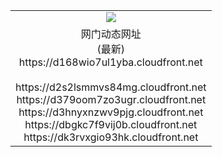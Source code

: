 ﻿<table>
  <tr></tr>
  <tr><td colspan=2 align=center><img src="https://d168wio7ul1yba.cloudfront.net/Up/oGate.jpg" /></td></tr>
  <tr><td colspan=2 align=center>网门动态网址<br/>(最新)
<br>https://d168wio7ul1yba.cloudfront.net
<br/>
<br>https://d2s2lsmmvs84mg.cloudfront.net
<br>https://d379oom7zo3ugr.cloudfront.net
<br>https://d3hnyxnzwv9pjg.cloudfront.net
<br>https://dbgkc7f9vij0b.cloudfront.net
<br>https://dk3rvxgio93hk.cloudfront.net
    </td>
  </tr>
</table>
